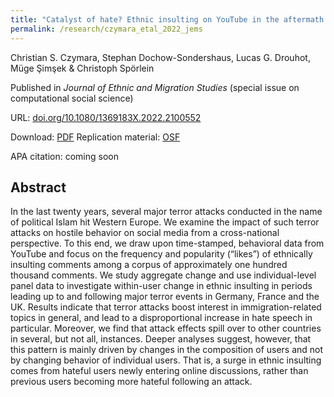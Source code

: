 ```yaml
---
title: "Catalyst of hate? Ethnic insulting on YouTube in the aftermath of terror attacks in France, Germany and the United Kingdom 2014–2017"
permalink: /research/czymara_etal_2022_jems
---
```

Christian S. Czymara, Stephan Dochow-Sondershaus, Lucas G. Drouhot, Müge Şimşek & Christoph Spörlein

Published in *Journal of Ethnic and Migration Studies* (special issue on computational social science)

URL: [doi.org/10.1080/1369183X.2022.2100552](https://doi.org/10.1080/1369183X.2022.2100552)

Download: [PDF](https://czymara.github.io/files/...pdf)
Replication material: [OSF](https://osf.io/mxncq/)

APA citation: coming soon

Abstract
------
In the last twenty years, several major terror attacks conducted in the name of political Islam hit Western Europe. We examine the impact of such terror attacks on hostile behavior on social media from a cross-national perspective. To this end, we draw upon time-stamped, behavioral data from YouTube and focus on the frequency and popularity (“likes”) of ethnically insulting comments among a corpus of approximately one hundred thousand comments. We study aggregate change and use individual-level panel data to investigate within-user change in ethnic insulting in periods leading up to and following major terror events in Germany, France and the UK. Results indicate that terror attacks boost interest in immigration-related topics in general, and lead to a disproportional increase in hate speech in particular. Moreover, we find that attack effects spill over to other countries in several, but not all, instances. Deeper analyses suggest, however, that this pattern is mainly driven by changes in the composition of users and not by changing behavior of individual users. That is, a surge in ethnic insulting comes from hateful users newly entering online discussions, rather than previous users becoming more hateful following an attack.

